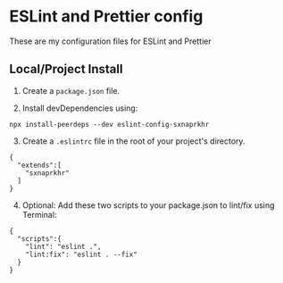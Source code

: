 # ESLint and Prettier config

These are my configuration files for ESLint and Prettier

## Local/Project Install

1. Create a `package.json` file.

2. Install devDependencies using:

```
npx install-peerdeps --dev eslint-config-sxnaprkhr
```

3. Create a `.eslintrc` file in the root of your project's directory.

```
{
  "extends":[
    "sxnaprkhr"
  ]
}
```

4. Optional: Add these two scripts to your package.json to lint/fix using Terminal:

```
{
  "scripts":{
    "lint": "eslint .",
    "lint:fix": "eslint . --fix"
  }
}
```
